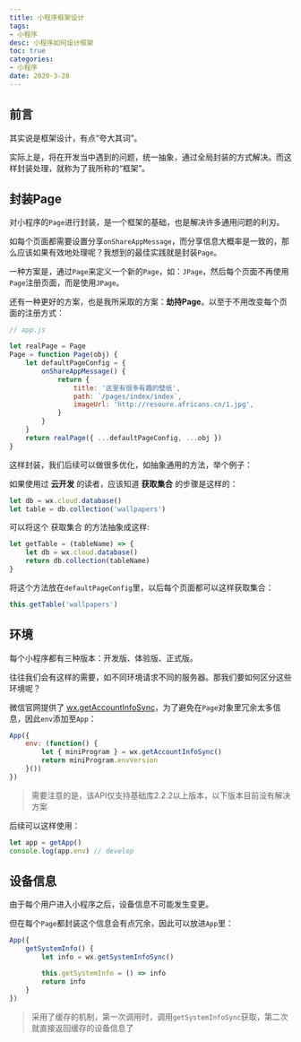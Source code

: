 ```yaml
---
title: 小程序框架设计
tags: 
- 小程序
desc: 小程序如何设计框架
toc: true
categories:
- 小程序
date: 2020-3-28
---
```


## 前言

其实说是框架设计，有点“夸大其词”。

实际上是，将在开发当中遇到的问题，统一抽象，通过全局封装的方式解决。而这样封装处理，就称为了我所称的“框架”。

<!-- more -->

## 封装Page

对小程序的`Page`进行封装，是一个框架的基础，也是解决许多通用问题的利刃。

如每个页面都需要设置分享`onShareAppMessage`，而分享信息大概率是一致的，那么应该如果有效地处理呢？我想到的最佳实践就是封装`Page`。

一种方案是，通过`Page`来定义一个新的`Page`，如：`JPage`，然后每个页面不再使用`Page`注册页面，而是使用`JPage`。

还有一种更好的方案，也是我所采取的方案：**劫持Page**。以至于不用改变每个页面的注册方式：

```js
// app.js

let realPage = Page
Page = function Page(obj) {
    let defaultPageConfig = {
        onShareAppMessage() {
            return {
                title: '这里有很多有趣的壁纸',
                path: `/pages/index/index`,
                imageUrl: 'http://resoure.africans.cn/1.jpg',
            }
        }
    }
    return realPage({ ...defaultPageConfig, ...obj })
}
```

这样封装，我们后续可以做很多优化，如抽象通用的方法，举个例子：

如果使用过 **云开发** 的读者，应该知道 **获取集合** 的步骤是这样的：

```js
let db = wx.cloud.database()
let table = db.collection('wallpapers')
```

可以将这个 获取集合 的方法抽象成这样:

```js
let getTable = (tableName) => {
    let db = wx.cloud.database()
    return db.collection(tableName)
}
```

将这个方法放在`defaultPageConfig`里，以后每个页面都可以这样获取集合：

```js
this.getTable('wallpapers')
```

## 环境

每个小程序都有三种版本：开发版、体验版、正式版。

往往我们会有这样的需要，如不同环境请求不同的服务器。那我们要如何区分这些环境呢？

微信官网提供了 [wx.getAccountInfoSync](https://developers.weixin.qq.com/miniprogram/dev/api/open-api/account-info/wx.getAccountInfoSync.html)，为了避免在`Page`对象里冗余太多信息，因此`env`添加至`App`：

```js
App({
    env: (function() {
        let { miniProgram } = wx.getAccountInfoSync()
        return miniProgram.envVersion
    }())
})
```

> 需要注意的是，该API仅支持基础库2.2.2以上版本，以下版本目前没有解决方案


后续可以这样使用：

```js
let app = getApp()
console.log(app.env) // develop
```
## 设备信息

由于每个用户进入小程序之后，设备信息不可能发生变更。

但在每个`Page`都封装这个信息会有点冗余，因此可以放进`App`里：

```js
App({
    getSystemInfo() {
        let info = wx.getSystemInfoSync()

        this.getSystemInfo = () => info
        return info
    }
})
```

> 采用了缓存的机制，第一次调用时，调用`getSystemInfoSync`获取，第二次就直接返回缓存的设备信息了